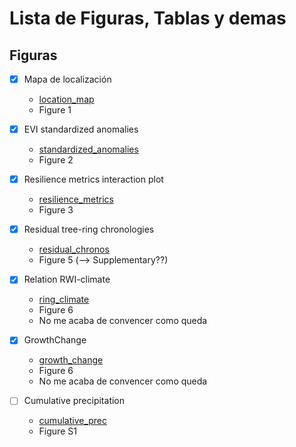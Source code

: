 # Lista de Figuras, Tablas y demas

## Figuras 


- [x] Mapa de localización

    - [location_map](../man/figures/location_map.Rmd)
    - Figure 1 
    
- [x] EVI standardized anomalies

    - [standardized_anomalies](../man/figures/std_anomalies.Rmd)
    - Figure 2
    
- [x] Resilience metrics interaction plot

    - [resilience_metrics](../man/figures/resilience_metrics.Rmd)
    - Figure 3

- [x] Residual tree-ring chronologies 

    - [residual_chronos](../man/figures/residual_chronos.Rmd)
    - Figure 5 (--> Supplementary??)
    
- [x] Relation RWI-climate

    - [ring_climate](../man/figures/ring_climate.Rmd) 
    - Figure 6
    - No me acaba de convencer como queda 
    
- [x] GrowthChange

    - [growth_change](../man/figures/growth_changes.Rmd) 
    - Figure 6
    - No me acaba de convencer como queda 
    
- [ ] Cumulative precipitation

    - [cumulative_prec](../man/figures/cumulative_prec.Rmd)
    - Figure S1